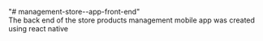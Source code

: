 "# management-store--app-front-end" <br />
The back end of the store products management mobile app was created using react native
